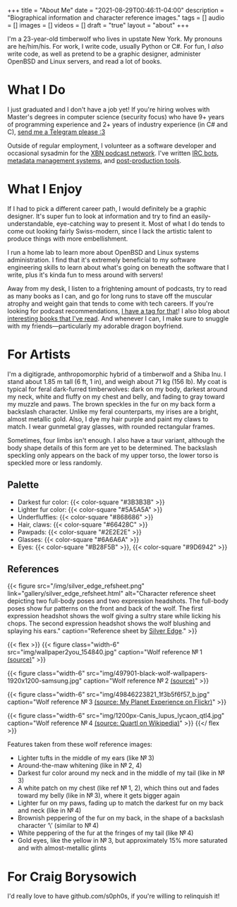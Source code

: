 +++
title = "About Me"
date = "2021-08-29T00:46:11-04:00"
description = "Biographical information and character reference images."
tags = []
audio = []
images = []
videos = []
draft = "true"
layout = "about"
+++

I'm a 23-year-old timberwolf who lives in upstate New York.  My pronouns are he/him/his.  For work, I write code, usually Python or C#.  For fun, I _also_ write code, as well as pretend to be a graphic designer, administer OpenBSD and Linux servers, and read a lot of books.


# What I Do

I just graduated and I don't have a job yet!  If you're hiring wolves with Master's degrees in computer science (security focus) who have 9+ years of programming experience and 2+ years of industry experience (in C# and C), [send me a Telegram please :3](https://t.me/s0ph0s)

Outside of regular employment, I volunteer as a software developer and occasional sysadmin for the [XBN podcast network][xbn].  I've written [IRC bots][xana], [metadata management systems][gelo], and [post-production tools][postshow].


# What I Enjoy

If I had to pick a different career path, I would definitely be a graphic designer.  It's super fun to look at information and try to find an easily-understandable, eye-catching way to present it.  Most of what I do tends to come out looking fairly Swiss-modern, since I lack the artistic talent to produce things with more embellishment.

I run a home lab to learn more about OpenBSD and Linux systems administration.  I find that it's extremely beneficial to my software engineering skills to learn about what's going on beneath the software that I write, plus it's kinda fun to mess around with servers!

Away from my desk, I listen to a frightening amount of podcasts, try to read as many books as I can, and go for long runs to stave off the muscular atrophy and weight gain that tends to come with tech careers.  If you're looking for podcast recommendations, [I have a tag for that][podcast-recommendations]!  I also blog about [interesting books that I've read][books].  And whenever I can, I make sure to snuggle with my friends—particularly my adorable dragon boyfriend.


# For Artists

I'm a digitigrade, anthropomorphic hybrid of a timberwolf and a Shiba Inu.  I stand about 1.85 m tall (6 ft, 1 in), and weigh about 71 kg (156 lb).  My coat is typical for feral dark-furred timberwolves: dark on my body, darkest around my neck, white and fluffy on my chest and belly, and fading to gray toward my muzzle and paws.  The brown speckles in the fur on my back form a backslash character.  Unlike my feral counterparts, my irises are a bright, almost metallic gold.  Also, I dye my hair purple and paint my claws to match.  I wear gunmetal gray glasses, with rounded rectangular frames.

Sometimes, four limbs isn't enough.  I also have a taur variant, although the body shape details of this form are yet to be determined.  The backslash speckling only appears on the back of my upper torso, the lower torso is speckled more or less randomly.

## Palette

* Darkest fur color: {{< color-square "#3B3B3B" >}}
* Lighter fur color: {{< color-square "#5A5A5A" >}}
* Underfluffies: {{< color-square "#868686" >}}
* Hair, claws: {{< color-square "#66428C" >}}
* Pawpads: {{< color-square "#2E2E2E" >}}
* Glasses: {{< color-square "#6A6A6A" >}}
* Eyes: {{< color-square "#B28F5B" >}}, {{< color-square "#9D6942" >}}

## References

{{< figure
	src="/img/silver_edge_refsheet.png"
	link="gallery/silver_edge_refsheet.html"
	alt="Character reference sheet depicting two full-body poses and two expression headshots.  The full-body poses show fur patterns on the front and back of the wolf.  The first expression headshot shows the wolf giving a sultry stare while licking his chops.  The second expression headshot shows the wolf blushing and splaying his ears."
	caption="Reference sheet by [Silver Edge](https://furaffinity.net/user/silveredge)."
	>}}

{{< flex >}}
{{< figure
	class="width-6"
	src="img/wallpaper2you_154840.jpg"
	caption="Wolf reference № 1 [(source)](https://www.desktopbackground.org/wallpaper/other-leader-white-quotes-timber-lone-wolf-pack-wolves-black-710373)"
	>}}

{{< figure
	class="width-6"
	src="img/497901-black-wolf-wallpapers-1920x1200-samsung.jpg"
	caption="Wolf reference № 2 [(source)](https://wallpapersafari.com/w/DW6riz)"
	>}}

{{< figure
	class="width-6"
	src="img/49846223821_1f3b5f6f57_b.jpg"
	caption="Wolf reference № 3 [(source: My Planet Experience on Flickr)](https://www.flickr.com/photos/myplanetexperience/49846223821)"
	>}}

{{< figure
	class="width-6"
	src="img/1200px-Canis_lupus_lycaon_qtl4.jpg"
	caption="Wolf reference № 4 [(source: Quartl on Wikipedia)](https://en.wikipedia.org/wiki/File:Canis_lupus_lycaon_qtl4.jpg)"
	>}}
{{</ flex >}}

Features taken from these wolf reference images:

* Lighter tufts in the middle of my ears (like № 3)
* Around-the-maw whitening (like in № 2, 4)
* Darkest fur color around my neck and in the middle of my tail (like in № 3)
* A white patch on my chest (like ref № 1, 2), which thins out and fades toward my belly (like in № 3), where it gets bigger again
* Lighter fur on my paws, fading up to match the darkest fur on my back and neck (like in № 4)
* Brownish peppering of the fur on my back, in the shape of a backslash character ‘\’ (similar to № 4)
* White peppering of the fur at the fringes of my tail (like № 4)
* Gold eyes, like the yellow in № 3, but approximately 15% more saturated and with almost-metallic glints


# For Craig Borysowich

I'd really love to have github.com/s0ph0s, if you're willing to relinquish it!


[xbn]: https://xbn.fm/
[xana]: https://github.com/s0ph0s-2/Showbot/
[gelo]: https://github.com/xbnstudios/Gelo/
[postshow]: https://github.com/xbnstudios/show-scripts
[podcast-recommendations]: /tags/podcast-recommendation
[books]: /tags/book-review
